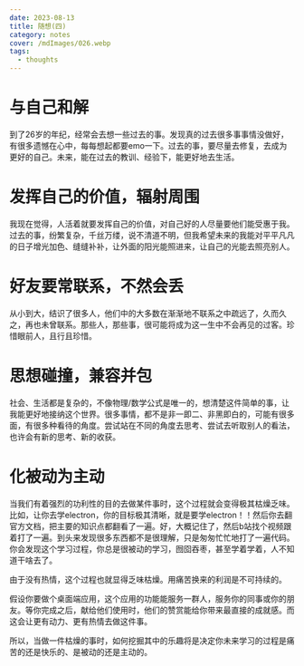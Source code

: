 ```yaml
---
date: 2023-08-13
title: 随想(四)
category: notes
cover: /mdImages/026.webp
tags:
  - thoughts
---
```


# 与自己和解

到了26岁的年纪，经常会去想一些过去的事。发现真的过去很多事事情没做好，有很多遗憾在心中，每每想起都要emo一下。过去的事，要尽量去修复，去成为更好的自己。未来，能在过去的教训、经验下，能更好地去生活。

# 发挥自己的价值，辐射周围

我现在觉得，人活着就要发挥自己的价值，对自己好的人尽量要他们能受惠于我。过去的事，纷繁复杂，千丝万缕，说不清道不明，但我希望未来的我能对平平凡凡的日子增光加色、缝缝补补，让外面的阳光能照进来，让自己的光能去照亮别人。

# 好友要常联系，不然会丢

从小到大，结识了很多人，他们中的大多数在渐渐地不联系之中疏远了，久而久之，再也未曾联系。那些人，那些事，很可能将成为这一生中不会再见的过客。珍惜眼前人，且行且珍惜。

# 思想碰撞，兼容并包

社会、生活都是复杂的，不像物理/数学公式是唯一的，想清楚这件简单的事，让我能更好地接纳这个世界。很多事情，都不是非一即二、非黑即白的，可能有很多面，有很多种看待的角度。尝试站在不同的角度去思考、尝试去听取别人的看法，也许会有新的思考、新的收获。

# 化被动为主动

当我们有着强烈的功利性的目的去做某件事时，这个过程就会变得极其枯燥乏味。比如，让你去学electron，你的目标极其清晰，就是要学electron！！然后你去翻官方文档，把主要的知识点都翻看了一遍。好，大概记住了，然后b站找个视频跟着打了一遍。到头来发现很多东西都不是很理解，只是匆匆忙忙地打了一遍代码。你会发现这个学习过程，你总是很被动的学习，囫囵吞枣，甚至学着学着，人不知道干啥去了。

由于没有热情，这个过程也就显得乏味枯燥。用痛苦换来的利润是不可持续的。

假设你要做个桌面端应用，这个应用的功能能服务一群人，服务你的同事或你的朋友。等你完成之后，献给他们使用时，他们的赞赏能给你带来最直接的成就感。而这会让更有动力、更有热情去做这件事。

所以，当做一件枯燥的事时，如何挖掘其中的乐趣将是决定你未来学习的过程是痛苦的还是快乐的、是被动的还是主动的。